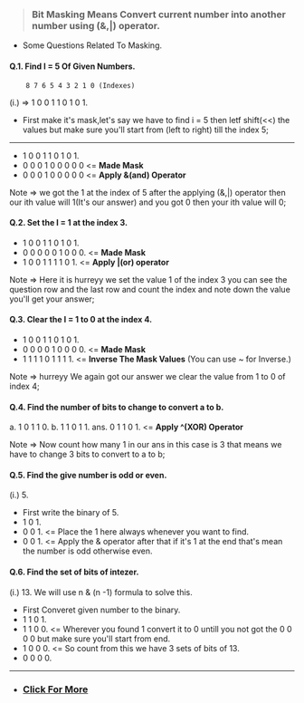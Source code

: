 > ### Bit Masking Means Convert current number into another number using (&,|) operator.
* Some Questions Related To Masking.

#### Q.1. __Find I = 5 Of Given Numbers.__
        8 7 6 5 4 3 2 1 0 (Indexes)
(i.) => 1 0 0 1 1 0 1 0 1.
* First make it's mask,let's say we have to find i = 5 then letf shift(<<) the values but make sure you'll start from (left to right) till the index 5;
---
* 1 0 0 1 1 0 1 0 1.
* 0 0 0 1 0 0 0 0 0  <= __Made Mask__ 
* 0 0 0 1 0 0 0 0 0  <= __Apply &(and) Operator__

Note => we got  the 1 at the index of 5 after the applying (&,|) operator then our ith value will 1(It's our answer) and you got 0 then your ith value will 0;

#### Q.2. __Set the I = 1 at the index 3.__
* 1 0 0 1 1 0 1 0 1.
* 0 0 0 0 0 1 0 0 0. <= __Made Mask__
* 1 0 0 1 1 1 1 0 1. <= __Apply |(or) operator__

Note => Here it is hurreyy we set the value 1 of the index 3 you can see the question row and the last row and count the index and note down the value you'll get your answer;

#### Q.3. __Clear the I = 1 to 0 at the index 4.__
* 1 0 0 1 1 0 1 0 1.
* 0 0 0 0 1 0 0 0 0. <= __Made Mask__
* 1 1 1 1 0 1 1 1 1. <= __Inverse The Mask Values__ (You can use ~ for Inverse.)

Note => hurreyy We again got our answer we clear the value from 1 to 0 of index 4;

#### Q.4. Find the number of bits to change to convert a to b.
a. 1 0 1 1 0.
b. 1 1 0 1 1.
ans.  0 1 1 0 1. <= __Apply ^(XOR) Operator__

Note => Now count how many 1 in our ans in this case is 3 that means we have to change 3 bits to convert to a to b;

#### Q.5. Find the give number is odd or even.
(i.) 5.
* First write the binary of 5.
* 1 0 1.
* 0 0 1. <= Place the 1 here always whenever you want to find.
* 0 0 1. <= Apply the & operator after that if it's 1 at the end that's mean the number is odd otherwise even.

#### Q.6. Find the set of bits of intezer.
(i.) 13.
We will use n & (n -1) formula to solve this.
* First Converet given number to the binary.
* 1 1 0 1.
* 1 1 0 0. <= Wherever you found 1 convert it to 0 untill you not got the  0 0 0 0 but make sure you'll start from end.
* 1 0 0 0. <= So count from this we have 3 sets of bits of 13.
* 0 0 0 0.
---
* ### [Click For More](../Bit%20Manipulation/)